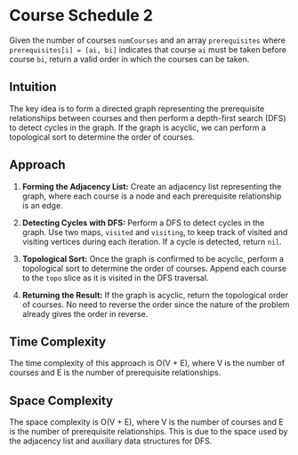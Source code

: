 # Course Schedule 2
Given the number of courses `numCourses` and an array `prerequisites` where `prerequisites[i] = [ai, bi]` indicates that course `ai` must be taken before course `bi`, return a valid order in which the courses can be taken. 

## Intuition
The key idea is to form a directed graph representing the prerequisite relationships between courses and then perform a depth-first search (DFS) to detect cycles in the graph. If the graph is acyclic, we can perform a topological sort to determine the order of courses. 

## Approach
1. **Forming the Adjacency List:** Create an adjacency list representing the graph, where each course is a node and each prerequisite relationship is an edge.
   
2. **Detecting Cycles with DFS:** Perform a DFS to detect cycles in the graph. Use two maps, `visited` and `visiting`, to keep track of visited and visiting vertices during each iteration. If a cycle is detected, return `nil`.
   
3. **Topological Sort:** Once the graph is confirmed to be acyclic, perform a topological sort to determine the order of courses. Append each course to the `topo` slice as it is visited in the DFS traversal.

4. **Returning the Result:** If the graph is acyclic, return the topological order of courses. No need to reverse the order since the nature of the problem already gives the order in reverse.

## Time Complexity
The time complexity of this approach is O(V + E), where V is the number of courses and E is the number of prerequisite relationships.

## Space Complexity
The space complexity is O(V + E), where V is the number of courses and E is the number of prerequisite relationships. This is due to the space used by the adjacency list and auxiliary data structures for DFS.


